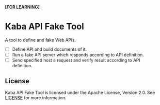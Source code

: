 **[FOR LEARNING]**

# Kaba API Fake Tool

A tool to define and fake Web APIs.
- [ ] Define API and build documents of it.
- [ ] Run a fake API server which responds according to API definition.
- [ ] Send specified host a request and verify result according to API definition.

## License

Kaba API Fake Tool is licensed under the Apache License, Version 2.0.
See [LICENSE](LICENSE) for more information.
